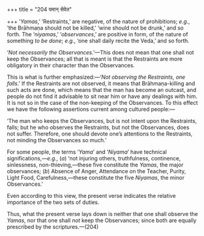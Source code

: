 +++
title = "204 यमान् सेवेत"

+++
‘*Yamas*,’ ‘Restraints,’ are negative, of the nature of prohibitions;
*e.g*., ‘the Brāhmaṇa should not be killed,’ ‘wine should not be drunk,’
and so forth. The ‘*niyamas*,’ ‘*observances*,’ are positive in form, of
the nature of something *to be done*; *e.g*., ‘one shall daily recite
the Veda,’ and so forth.

‘*Not necessarily the Observances*.’—This does not mean that one shall
not keep the Observances; all that is meant is that the Restraints are
more obligatory in their character than the Observances.

This is what is further emphasized:—‘*Not observing the Restraints, one
falls*.’ If the Restraints are not observed, it means that
Brāhmaṇa-killing and such acts are done, which means that the man has
become an outcast, and people do not find it advisable to sit near him
or have any dealings with him. It is not so in the case of the
non-keeping of the Observances. To this effect we have the following
assertions current among cultured people:—

‘The man who keeps the Observances, but is not intent upon the
Restraints, falls; but he who observes the Restraints, but not the
Observances, does not suffer. Therefore, one should devote one’s
attentions to the Restraints, not minding the Observances so much.’

For some people, the terms ‘*Yama*’ and ‘*Niyama*’ have technical
significations,—*e.g*., (*a*) ‘not injuring others, truthfulness,
continence, sinlessness, non-thieving,—these five constitute the
*Yamas*, the major observances; (*b*) Absence of Anger, Attendance on
the Teacher, Purity, Light Food, Carefulness,—these constitute the five
*Niyamas*, the minor Observances.’

Even according to this view, the present verse indicates the relative
importance of the two sets of duties.

Thus, what the present verse lays down is neither that one shall observe
the *Yamas*, nor that one shall *not* keep the Observances; since both
are equally prescribed by the scriptures.—(204)


